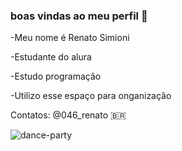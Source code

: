 ### boas vindas ao meu perfil 🥇

-Meu nome é Renato Simioni

-Estudante do alura

-Estudo programação

-Utilizo esse espaço para onganização

Contatos: @046_renato 🇧🇷

![dance-party](https://github.com/renatohub46/renatohub46/assets/130699641/e51a26f6-26b5-434e-85fd-2ad743160a25)

